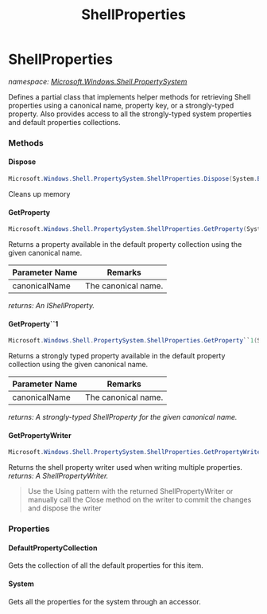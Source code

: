 ﻿---
title: ShellProperties
---

# ShellProperties
_namespace: [Microsoft.Windows.Shell.PropertySystem](N-Microsoft.Windows.Shell.PropertySystem.html)_

Defines a partial class that implements helper methods for retrieving Shell properties
 using a canonical name, property key, or a strongly-typed property. Also provides
 access to all the strongly-typed system properties and default properties collections.

### Methods

#### Dispose
```csharp
Microsoft.Windows.Shell.PropertySystem.ShellProperties.Dispose(System.Boolean)
```
Cleans up memory

#### GetProperty
```csharp
Microsoft.Windows.Shell.PropertySystem.ShellProperties.GetProperty(System.String)
```
Returns a property available in the default property collection using 
 the given canonical name.

|Parameter Name|Remarks|
|--------------|-------|
|canonicalName|The canonical name.|

_returns: An IShellProperty._

#### GetProperty``1
```csharp
Microsoft.Windows.Shell.PropertySystem.ShellProperties.GetProperty``1(System.String)
```
Returns a strongly typed property available in the default property collection using 
 the given canonical name.

|Parameter Name|Remarks|
|--------------|-------|
|canonicalName|The canonical name.|

_returns: A strongly-typed ShellProperty for the given canonical name._

#### GetPropertyWriter
```csharp
Microsoft.Windows.Shell.PropertySystem.ShellProperties.GetPropertyWriter
```
Returns the shell property writer used when writing multiple properties.
_returns: A ShellPropertyWriter._
> Use the Using pattern with the returned ShellPropertyWriter or
>  manually call the Close method on the writer to commit the changes 
>  and dispose the writer



### Properties

#### DefaultPropertyCollection
Gets the collection of all the default properties for this item.
#### System
Gets all the properties for the system through an accessor.

